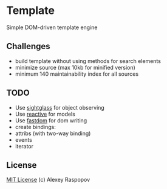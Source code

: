 # Template

Simple DOM-driven template engine

## Challenges

 - build template without using methods for search elements
 - minimize source (max 10kb for minified version)
 - minimum 140 maintainability index for all sources

## TODO

 - Use [sightglass](https://github.com/mikeric/sightglass) for object observing
 - Use [reactive](https://github.com/alexeyraspopov/reactive) for models
 - Use [fastdom](https://github.com/wilsonpage/fastdom) for dom writing
 - create bindings:
  - attribs (with two-way binding)
  - events
  - iterator

## License

[MIT License](http://en.wikipedia.org/wiki/MIT_License) (c) Alexey Raspopov

